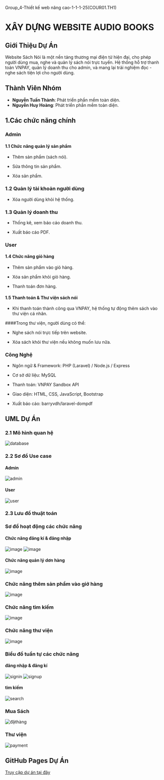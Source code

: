 Group_4-Thiết kế web nâng cao-1-1-1-25(COUR01.TH1)
# XÂY DỰNG WEBSITE AUDIO BOOKS
## Giới Thiệu Dự Án

Website Sách Nói là một nền tảng thương mại điện tử hiện đại, cho phép người dùng mua, nghe và quản lý sách nói trực tuyến.
Hệ thống hỗ trợ thanh toán VNPAY, quản lý doanh thu cho admin, và mang lại trải nghiệm đọc - nghe sách tiện lợi cho người dùng.
## Thành Viên Nhóm
- **Nguyễn Tuấn Thành**: Phát triển phần mềm toàn diện.
- **Nguyễn Huy Hoàng**: Phát triển phần mềm toàn diện.
## 1.Các chức năng chính
### Admin
#### 1.1 Chức năng quản lý sản phẩm

- Thêm sản phẩm (sách nói).

- Sửa thông tin sản phẩm.

- Xóa sản phẩm.

### 1.2 Quản lý tài khoản người dùng

- Xóa người dùng khỏi hệ thống.

### 1.3 Quản lý doanh thu

- Thống kê, xem báo cáo doanh thu.

- Xuất báo cáo PDF.

### User 
#### 1.4 Chức năng giỏ hàng

- Thêm sản phẩm vào giỏ hàng.

- Xóa sản phẩm khỏi giỏ hàng.

- Thanh toán đơn hàng.

#### 1.5 Thanh toán & Thư viện sách nói

- Khi thanh toán thành công qua VNPAY, hệ thống tự động thêm sách vào thư viện cá nhân.

####Trong thư viện, người dùng có thể:

- Nghe sách nói trực tiếp trên website.

- Xóa sách khỏi thư viện nếu không muốn lưu nữa.

### Công Nghệ 

- Ngôn ngữ & Framework: PHP (Laravel) / Node.js / Express

- Cơ sở dữ liệu: MySQL

- Thanh toán: VNPAY Sandbox API

- Giao diện: HTML, CSS, JavaScript, Bootstrap

- Xuất báo cáo: barryvdh/laravel-dompdf
## UML Dự Án
### 2.1 Mô hình quan hệ
![database](https://github.com/DangDacTu/Audio_Book/blob/master/public/images/download.jpg)
### 2.2 Sơ đồ Use case
#### Admin
![admin](https://github.com/DangDacTu/Audio_Book/blob/master/public/images/admin.jpg)
#### User
![user](https://github.com/DangDacTu/Audio_Book/blob/master/public/images/dangkinhap.jpg)
### 2.3 Lưu đồ thuật toán
### Sơ đồ hoạt động các chức năng
#### Chức năng đăng kí & đăng nhập
![image](https://github.com/user-attachments/assets/719df947-5ddb-40a1-9a04-4345fd48c74b)
![image](https://github.com/user-attachments/assets/0b56c5d5-e562-4694-9d68-fafdf1645d4f)
#### Chức năng quản lý dơn hàng
![image](https://github.com/user-attachments/assets/75b1c56f-cd6a-4611-8e62-2e4e42f077ed)
### Chức năng thêm sản phẩm vào giở hàng
![image](https://github.com/DangDacTu/Audio_Book/blob/master/public/images/giohangthanhtoan.jpg)
### Chức năng tìm kiếm
![image](https://github.com/user-attachments/assets/50afbff1-181f-4ed3-b1ab-671ae9b82eae)
### Chức năng thư viện
![image](https://github.com/DangDacTu/Audio_Book/blob/master/public/images/thuvien.jpg)
### Biểu đồ tuần tự các chức năng
#### đăng nhập & đăng kí
![signin](https://github.com/DangDacTu/Audio_Book/blob/master/public/images/dangki.png)
![signup](https://github.com/DangDacTu/Audio_Book/blob/master/public/images/dangnhappp.png)
#### tìm kiếm
![search](https://github.com/DangDacTu/Audio_Book/blob/master/public/images/timkiem.png)
### Mua Sách
![đặthàng](https://github.com/DangDacTu/Audio_Book/blob/master/public/images/muahangthanhtoan.png)
### Thư viện
![payment](https://github.com/DangDacTu/Audio_Book/blob/master/public/images/thuvien.png)
## GitHub Pages Dự Án
[Truy cập dự án tại đây](https://github.com/DangDacTu/Audio_Book)
